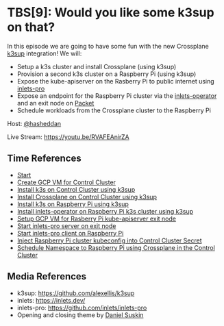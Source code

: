 # TBS[9]: Would you like some k3sup on that?

In this episode we are going to have some fun with the new Crossplane
[k3sup](https://github.com/alexellis/k3sup) integration! We will:
- Setup a k3s cluster and install Crossplane (using k3sup)
- Provision a second k3s cluster on a Raspberry Pi (using k3sup)
- Expose the kube-apiserver on the Rasberry Pi to public internet using [inlets-pro](https://github.com/inlets/inlets-pro)
- Expose an endpoint for the Raspberry Pi cluster via the
  [inlets-operator](https://github.com/inlets/inlets-operator) and an exit node
  on [Packet](https://www.packet.com/)
- Schedule workloads from the Crossplane cluster to the Raspberry Pi

Host: [@hasheddan](https://twitter.com/hasheddan)

Live Stream: https://youtu.be/RVAFEAnirZA

## Time References

* [Start](https://youtu.be/RVAFEAnirZA?t=78)
* [Create GCP VM for Control Cluster](https://youtu.be/RVAFEAnirZA?t=371)
* [Install k3s on Control Cluster using k3sup](https://youtu.be/RVAFEAnirZA?t=683)
* [Install Crossplane on Control Cluster using k3sup](https://youtu.be/RVAFEAnirZA?t=796)
* [Install k3s on Raspberry Pi using k3sup](https://youtu.be/RVAFEAnirZA?t=1008)
* [Install inlets-operator on Raspberry Pi k3s cluster using k3sup](https://youtu.be/RVAFEAnirZA?t=1341)
* [Setup GCP VM for Rasberry Pi kube-apiserver exit node](https://youtu.be/RVAFEAnirZA?t=1571)
* [Start inlets-pro server on exit node](https://youtu.be/RVAFEAnirZA?t=1787)
* [Start inlets-pro client on Raspberry Pi](https://youtu.be/RVAFEAnirZA?t=2143)
* [Inject Raspberry Pi cluster kubeconfig into Control Cluster Secret](https://youtu.be/RVAFEAnirZA?t=2420)
* [Schedule Namespace to Raspberry Pi using Crossplane in the Control Cluster](https://youtu.be/RVAFEAnirZA?t=2947)

## Media References

* k3sup: <https://github.com/alexellis/k3sup>
* inlets: <https://inlets.dev/>
* inlets-pro: <https://github.com/inlets/inlets-pro>
* Opening and closing theme by [Daniel Suskin](https://soundcloud.com/suskin)